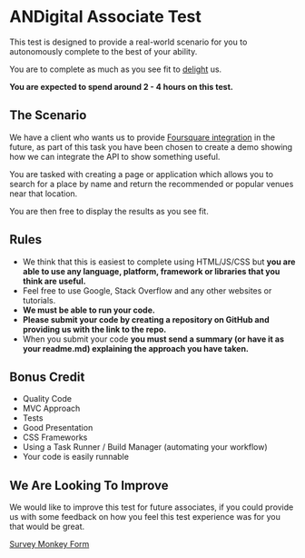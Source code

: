 # ANDigital Associate Test

This test is designed to provide a real-world scenario for you to autonomously complete to the best of your ability.

You are to complete as much as you see fit to [delight](http://andigital.com/who-we-are/#values) us.

**You are expected to spend around 2 - 4 hours on this test.**

## The Scenario

We have a client who wants us to provide [Foursquare integration](https://developer.foursquare.com/) in the future, as part of this task you have been chosen to create a demo showing how we can integrate the API to show something useful.

You are tasked with creating a page or application which allows you to search for a place by name and return the recommended or popular venues near that location.

You are then free to display the results as you see fit.

## Rules

*   We think that this is easiest to complete using HTML/JS/CSS but **you are able to use any language, platform, framework or libraries that you think are useful.**
*   Feel free to use Google, Stack Overflow and any other websites or tutorials.
*   **We must be able to run your code.**
*   **Please submit your code by creating a repository on GitHub and providing us with the link to the repo.**
*   When you submit your code **you must send a summary (or have it as your readme.md) explaining the approach you have taken.**

## Bonus Credit

*   Quality Code
*   MVC Approach
*   Tests
*   Good Presentation
*   CSS Frameworks
*   Using a Task Runner / Build Manager (automating your workflow)
*   Your code is easily runnable

## We Are Looking To Improve

We would like to improve this test for future associates, if you could provide us with some feedback on how you feel this test experience was for you that would be great.

[Survey Monkey Form](https://www.surveymonkey.com/s/KPLTVGN)